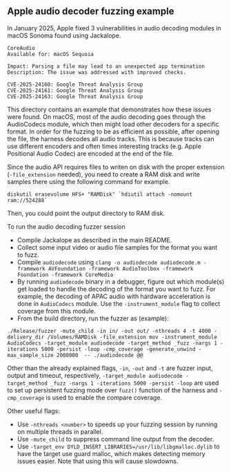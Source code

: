 ## Apple audio decoder fuzzing example

In January 2025, Apple fixed 3 vulnerabilities in audio decoding modules in macOS Sonoma found using Jackalope. 

```
CoreAudio
Available for: macOS Sequoia

Impact: Parsing a file may lead to an unexpected app termination
Description: The issue was addressed with improved checks.

CVE-2025-24160: Google Threat Analysis Group
CVE-2025-24161: Google Threat Analysis Group
CVE-2025-24163: Google Threat Analysis Group
```

This directory contains an example that demonstrates how these issues were found. On macOS, most of the audio decoding goes through the AudioCodecs module, which then might load other decoders for a specific format. In order for the fuzzing to be as efficient as possible, after opening the file, the harness decodes all audio tracks. This is because tracks can use different encoders and often times interesting tracks (e.g. Apple Positional Audio Codec) are encoded at the end of the file.

Since the audio API requires files to writen on disk with the proper extension (`-file_extension` needed), you need to create a RAM disk and write samples there using the following command for example.

``diskutil erasevolume HFS+ "RAMDisk" `hdiutil attach -nomount ram://524288` ``

Then, you could point the output directory to RAM disk.

To run the audio decoding fuzzer session
 - Compile Jackalope as described in the main README.
 - Collect some input video or audio file samples for the format you want to fuzz.
 - Compile `audiodecode` using `clang -o audiodecode audiodecode.m -framework AVFoundation -framework AudioToolbox -framework Foundation -framework CoreMedia`
 - By running `audiodecode` binary in a debugger, figure out which module(s) get loaded to handle the decoding of the format you want to fuzz. For example, the decoding of APAC audio with hardware acceleration is done in `AudioCodecs` module. Use the `-instrument_module` flag to collect coverage from this module.
 - From the build directory, run the fuzzer as (example):

`./Release/fuzzer -mute_child -in in/ -out out/ -nthreads 4 -t 4000 -delivery_dir /Volumes/RAMDisk -file_extension mov -instrument_module AudioCodecs -target_module audiodecode -target_method _fuzz -nargs 1 -iterations 5000 -persist -loop -cmp_coverage -generate_unwind -max_sample_size 2000000  -- ./audiodecode @@`

Other than the already explained flags, `-in`, `-out` and `-t` are fuzzer input, output and timeout, respectively, `-target_module audiodecode -target_method _fuzz -nargs 1 -iterations 5000 -persist -loop` are used to set up persistent fuzzing mode over `fuzz()` function of the harness and `-cmp_coverage` is used to enable the compare coverage.

Other useful flags:
 - Use `-nthreads <number>` to speeds up your fuzzing session by running on multiple threads in parallel.
 - Use `-mute_child` to suppress command line output from the decoder.
 - Use `-target_env DYLD_INSERT_LIBRARIES=/usr/lib/libgmalloc.dylib` to have the target use guard malloc, which makes detecting memory issues easier. Note that using this will cause slowdowns.
